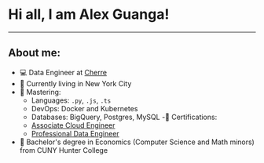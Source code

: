 # Hi all, I am Alex Guanga!
----

## About me:

- 💻 Data Engineer at [Cherre](https://cherre.com/)
- 🌆 Currently living in New York City
- 🧰 Mastering: 
  - Languages: `.py`, `.js`, `.ts`
  - DevOps: Docker and Kubernetes
  - Databases: BigQuery, Postgres, MySQL
-🥇 Certifications:
  - [Associate Cloud Engineer](https://www.credential.net/b241ffa2-1829-414c-a6f2-8e9d1c1a5eb0?key=c2a8a9702e21125deb0fbb6a284e3e108b52611278e3e912cc4baaa0e56b3985)
  - [Professional Data Engineer](https://www.credential.net/4258215d-5e28-455e-9052-00c07da810a0?key=02254be86d53cfe67c61750876eca0a27b9702e7531ef904d1a60ba47cb23fc0)  
- 🏫 Bachelor's degree in Economics (Computer Science and Math minors) from CUNY Hunter College
